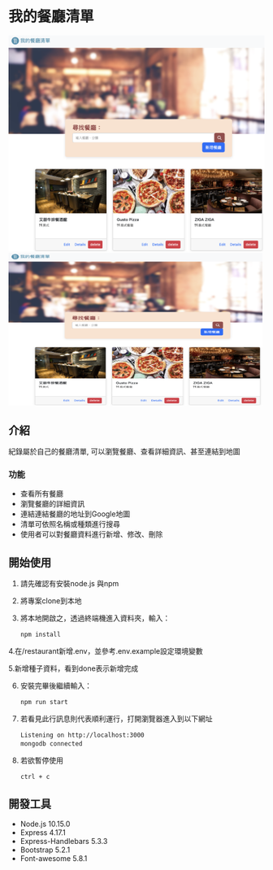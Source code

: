 # 我的餐廳清單
![Index page about Restaurant List](./清單crud.png)
<img src="./清單crud.png" width="500" height="300">
## 介紹
紀錄屬於自己的餐廳清單, 可以瀏覽餐廳、查看詳細資訊、甚至連結到地圖

### 功能

- 查看所有餐廳
- 瀏覽餐廳的詳細資訊
- 連結連結餐廳的地址到Google地圖
- 清單可依照名稱或種類進行搜尋
- 使用者可以對餐廳資料進行新增、修改、刪除
## 開始使用

1. 請先確認有安裝node.js 與npm
2. 將專案clone到本地
3. 將本地開啟之，透過終端機進入資料夾，輸入：

   ```bash
   npm install
   ```
4.在/restaurant新增.env，並參考.env.example設定環境變數

5.新增種子資料，看到done表示新增完成

6. 安裝完畢後繼續輸入：
   ```bash
   npm run start
   ```
7. 若看見此行訊息則代表順利運行，打開瀏覽器進入到以下網址

   ```bash
   Listening on http://localhost:3000
   mongodb connected
   ```

8. 若欲暫停使用

   ```bash
   ctrl + c
   ```

## 開發工具

- Node.js 10.15.0
- Express 4.17.1
- Express-Handlebars 5.3.3
- Bootstrap 5.2.1
- Font-awesome 5.8.1
